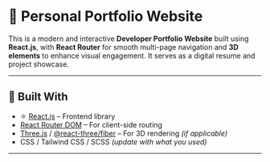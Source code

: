 # 🌟 Personal Portfolio Website

This is a modern and interactive **Developer Portfolio Website** built using **React.js**, with **React Router** for smooth multi-page navigation and **3D elements** to enhance visual engagement. It serves as a digital resume and project showcase.

---

## 🔧 Built With

- ⚛ [React.js](https://reactjs.org/) – Frontend library
-  [React Router DOM](https://reactrouter.com/) – For client-side routing
-  [Three.js](https://threejs.org/) / [@react-three/fiber](https://docs.pmnd.rs/react-three-fiber) – For 3D rendering *(if applicable)*
-  CSS / Tailwind CSS / SCSS *(update with what you used)*

---



